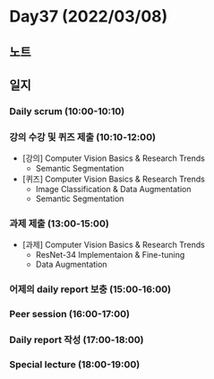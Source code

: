 # Day37 (2022/03/08)

## 노트

## 일지

### Daily scrum (10:00-10:10)

### 강의 수강 및 퀴즈 제출 (10:10-12:00)

  * [강의] Computer Vision Basics & Research Trends
    * Semantic Segmentation
  * [퀴즈] Computer Vision Basics & Research Trends
    * Image Classification & Data Augmentation
    * Semantic Segmentation

### 과제 제출 (13:00-15:00)

  * [과제] Computer Vision Basics & Research Trends
    * ResNet-34 Implementaion & Fine-tuning
    * Data Augmentation

### 어제의 daily report 보충 (15:00-16:00)

### Peer session (16:00-17:00)

### Daily report 작성 (17:00-18:00)

### Special lecture (18:00-19:00)

